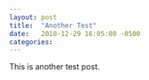 ```yaml
---
layout: post
title:  "Another Test"
date:   2018-12-29 16:05:00 -0500
categories:
---
```

This is another test post.